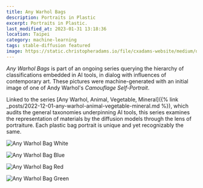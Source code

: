 ```yaml
---
title: Any Warhol Bags
description: Portraits in Plastic
excerpt: Portraits in Plastic.
last_modified_at: 2023-01-31 13:18:36
location: Taipei
category: machine-learning
tags: stable-diffusion featured
image: https://static.christopheradams.io/file/cxadams-website/medium/drive/AI/StableDiffusion/2022-12/anywarhol_avm1/20221227041809_00017_a_plastic_bag_against_a_window.jpg
---
```


*Any Warhol Bags* is part of an ongoing series querying the hierarchy of
classifications embedded in AI tools, in dialog with influences of contemporary
art. These pictures were machine-generated with an initial image of one of Andy
Warhol's *Camouflage Self-Portrait*.

Linked to the series [Any Warhol, Animal, Vegetable, Mineral]({% link
_posts/2022-12-01-any-warhol-animal-vegetable-mineral.md %}), which audits the
general taxonomies underpinning AI tools, this series examines the
representation of materials by the diffusion models through the lens of
portraiture. Each plastic bag portrait is unique and yet recognizably the same.

![Any Warhol Bag White](https://static.christopheradams.io/file/cxadams-website/small/drive/AI/StableDiffusion/2022-12/anywarhol_avm1/20221226094904_00012_a_plastic_bag_vaporwave_style.jpg)

![Any Warhol Bag Blue](https://static.christopheradams.io/file/cxadams-website/small/drive/AI/StableDiffusion/2022-12/anywarhol_avm1/20221227041809_00001_a_plastic_bag_against_a_window.jpg)

![Any Warhol Bag Red](https://static.christopheradams.io/file/cxadams-website/medium/drive/AI/StableDiffusion/2022-12/anywarhol_avm1/20221227041809_00005_a_plastic_bag_against_a_window.jpg)

![Any Warhol Bag Green](https://static.christopheradams.io/file/cxadams-website/medium/drive/AI/StableDiffusion/2022-12/anywarhol_avm1/20221227041809_00013_a_plastic_bag_against_a_window.jpg)
